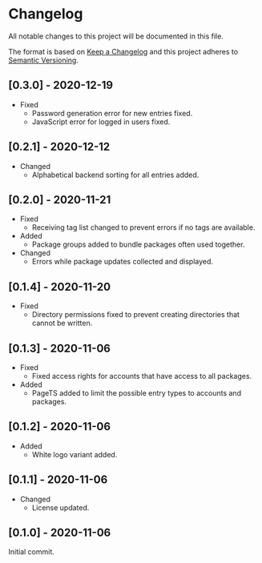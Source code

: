 # Changelog
All notable changes to this project will be documented in this file.

The format is based on [Keep a Changelog](https://keepachangelog.com/en/1.0.0/) and this project adheres to [Semantic Versioning](https://semver.org/spec/v2.0.0.html).

## [0.3.0] - 2020-12-19
* Fixed
  * Password generation error for new entries fixed.
  * JavaScript error for logged in users fixed.

## [0.2.1] - 2020-12-12
* Changed
  * Alphabetical backend sorting for all entries added.

## [0.2.0] - 2020-11-21
* Fixed
  * Receiving tag list changed to prevent errors if no tags are available.
* Added
  * Package groups added to bundle packages often used together.
* Changed
  * Errors while package updates collected and displayed.

## [0.1.4] - 2020-11-20
* Fixed
  * Directory permissions fixed to prevent creating directories that cannot be written.

## [0.1.3] - 2020-11-06
* Fixed
  * Fixed access rights for accounts that have access to all packages.
* Added
  * PageTS added to limit the possible entry types to accounts and packages.

## [0.1.2] - 2020-11-06
* Added
  * White logo variant added.

## [0.1.1] - 2020-11-06
* Changed
  * License updated.

## [0.1.0] - 2020-11-06
Initial commit.
